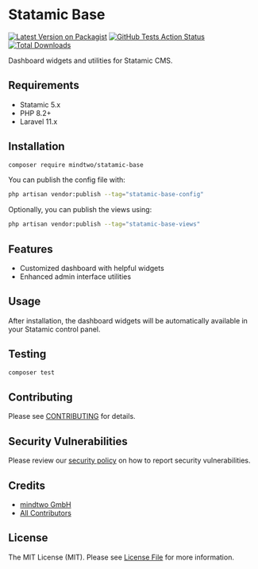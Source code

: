 # Statamic Base

[![Latest Version on Packagist](https://img.shields.io/packagist/v/mindtwo/statamic-base.svg?style=flat-square)](https://packagist.org/packages/mindtwo/statamic-base)
[![GitHub Tests Action Status](https://img.shields.io/github/actions/workflow/status/mindtwo/statamic-base/run-tests.yml?branch=main&label=tests&style=flat-square)](https://github.com/mindtwo/statamic-base/actions?query=workflow%3Arun-tests+branch%3Amain)
[![Total Downloads](https://img.shields.io/packagist/dt/mindtwo/statamic-base.svg?style=flat-square)](https://packagist.org/packages/mindtwo/statamic-base)

Dashboard widgets and utilities for Statamic CMS.

## Requirements

- Statamic 5.x
- PHP 8.2+
- Laravel 11.x

## Installation

```bash
composer require mindtwo/statamic-base
```

You can publish the config file with:

```bash
php artisan vendor:publish --tag="statamic-base-config"
```

Optionally, you can publish the views using:

```bash
php artisan vendor:publish --tag="statamic-base-views"
```

## Features

- Customized dashboard with helpful widgets
- Enhanced admin interface utilities

## Usage

After installation, the dashboard widgets will be automatically available in your Statamic control panel.

## Testing

```bash
composer test
```

## Contributing

Please see [CONTRIBUTING](CONTRIBUTING.md) for details.

## Security Vulnerabilities

Please review our [security policy](../../security/policy) on how to report security vulnerabilities.

## Credits

- [mindtwo GmbH](https://github.com/mindtwo)
- [All Contributors](../../contributors)

## License

The MIT License (MIT). Please see [License File](LICENSE.md) for more information.
